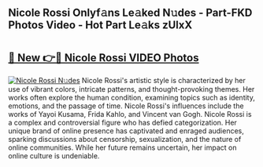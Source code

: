 ## Nicole Rossi Onlyf𝚊ns Le𝚊ked N𝚞des - Part-FKD Photos Video - Hot Part Le𝚊ks zUlxX

# <h2><a href="http://ab89999.deff.icu/?id=Nicole+Rossi">🔗 New 👉🔴 Nicole Rossi VIDEO Photos</a></h2>

[![Nicole Rossi N𝚞des](https://i.imgur.com/rIISA9y.gif)](http://ab89999.deff.icu/?id=Nicole+Rossi)
Nicole Rossi's artistic style is characterized by her use of vibrant colors, intricate patterns, and thought-provoking themes. Her works often explore the human condition, examining topics such as identity, emotions, and the passage of time. Nicole Rossi's influences include the works of Yayoi Kusama, Frida Kahlo, and Vincent van Gogh. Nicole Rossi is a complex and controversial figure who has defied categorization. Her unique brand of online presence has captivated and enraged audiences, sparking discussions about censorship, sexualization, and the nature of online communities. While her future remains uncertain, her impact on online culture is undeniable.

